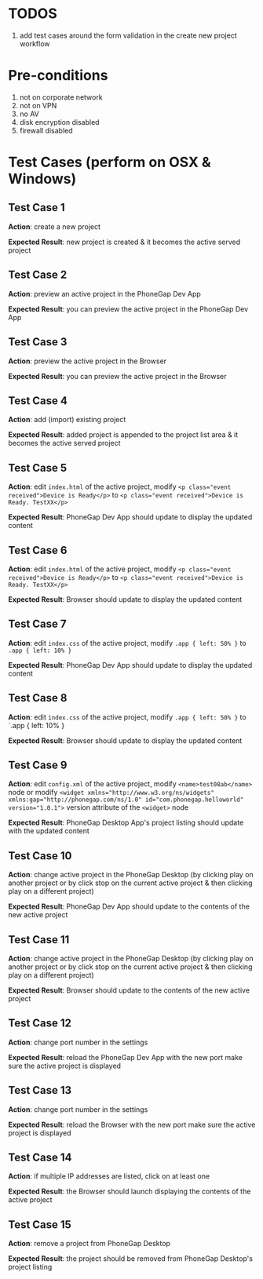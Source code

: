 # TODOS

1. add test cases around the form validation in the create new project workflow

# Pre-conditions

1. not on corporate network
1. not on VPN
1. no AV
1. disk encryption disabled
1. firewall disabled

# Test Cases (perform on OSX & Windows)

## Test Case 1

**Action**: create a new project

**Expected Result**: new project is created & it becomes the active served project

## Test Case 2

**Action**: preview an active project in the PhoneGap Dev App

**Expected Result**: you can preview the active project in the PhoneGap Dev App

## Test Case 3

**Action**: preview the active project in the Browser

**Expected Result**: you can preview the active project in the Browser

## Test Case 4

**Action**: add (import) existing project

**Expected Result**: added project is appended to the project list area & it becomes the active served project

## Test Case 5

**Action**: edit `index.html` of the active project, modify `<p class="event received">Device is Ready</p>` to `<p class="event received">Device is Ready. TestXX</p>`

**Expected Result**: PhoneGap Dev App should update to display the updated content

## Test Case 6

**Action**: edit `index.html` of the active project, modify `<p class="event received">Device is Ready</p>` to `<p class="event received">Device is Ready. TestXX</p>`

**Expected Result**: Browser should update to display the updated content

## Test Case 7

**Action**: edit `index.css` of the active project, modify `.app { left: 50% }` to `.app { left: 10% }`

**Expected Result**: PhoneGap Dev App should update to display the updated content

## Test Case 8

**Action**: edit `index.css` of the active project, modify `.app { left: 50% }` to `.app { left: 10% }

**Expected Result**: Browser should update to display the updated content

## Test Case 9

**Action**: edit `config.xml` of the active project, modify `<name>test08ab</name>` node or modify `<widget xmlns="http://www.w3.org/ns/widgets" xmlns:gap="http://phonegap.com/ns/1.0" id="com.phonegap.helloworld" version="1.0.1">` version attribute of the `<widget>` node 

**Expected Result**: PhoneGap Desktop App's project listing should update with the updated content

## Test Case 10

**Action**: change active project in the PhoneGap Desktop (by clicking play on another project or by click stop on the current active project & then clicking play on a different project)

**Expected Result**: PhoneGap Dev App should update to the contents of the new active project

## Test Case 11

**Action**: change active project in the PhoneGap Desktop (by clicking play on another project or by click stop on the current active project & then clicking play on a different project)

**Expected Result**: Browser should update to the contents of the new active project

## Test Case 12

**Action**: change port number in the settings

**Expected Result**: reload the PhoneGap Dev App with the new port make sure the active project is displayed

## Test Case 13

**Action**: change port number in the settings

**Expected Result**: reload the Browser with the new port make sure the active project is displayed

## Test Case 14

**Action**: if multiple IP addresses are listed, click on at least one

**Expected Result**: the Browser should launch displaying the contents of the active project

## Test Case 15

**Action**: remove a project from PhoneGap Desktop

**Expected Result**: the project should be removed from PhoneGap Desktop's project listing 